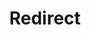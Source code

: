 ﻿---
layout: src/layouts/Redirect.astro
title: Redirect
redirect: /docs/octopus-rest-api/examples/bulk-operations/bulk-add-projects-to-tenants
pubDate:  2023-01-01
navSearch: false
navSitemap: false
navMenu: false
---
